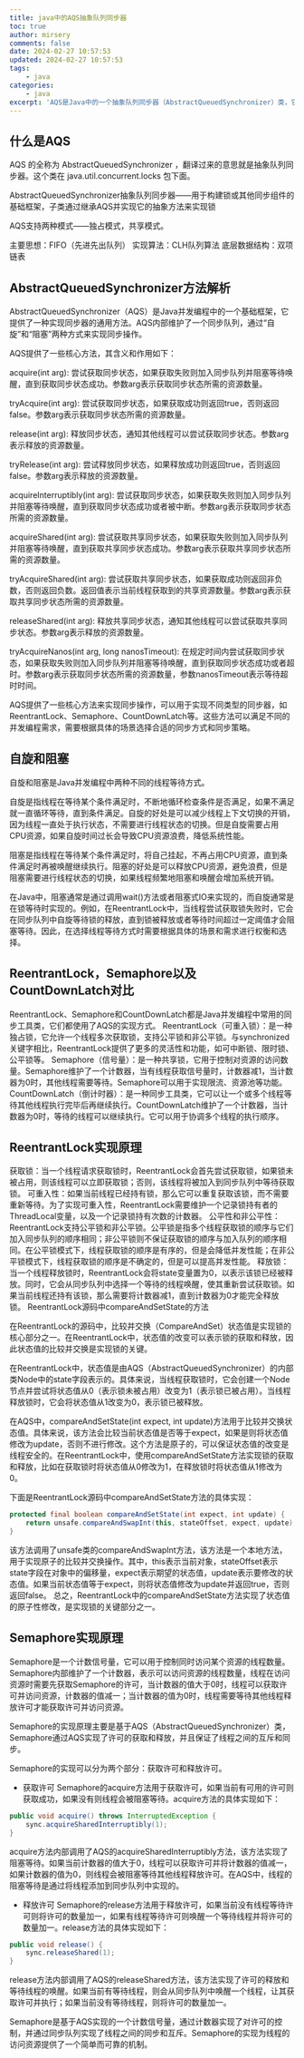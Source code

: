 ```yaml
---
title: java中的AQS抽象队列同步器
toc: true
author: mirsery
comments: false
date: 2024-02-27 10:57:53
updated: 2024-02-27 10:57:53
tags:
    - java
categories:
    - java
excerpt: 'AQS是Java中的一个抽象队列同步器（AbstractQueuedSynchronizer）类，它提供了一种实现同步器的框架和实现方式。它是Java并发编程中的一个重要组成部分，广泛用于实现ReentrantLock、Semaphore、CountDownLatch等同步工具类。'
---
```



<!-- toc -->

## 什么是AQS
AQS 的全称为 AbstractQueuedSynchronizer ，翻译过来的意思就是抽象队列同步器。这个类在 java.util.concurrent.locks 包下面。

AbstractQueuedSynchronizer抽象队列同步器——用于构建锁或其他同步组件的基础框架，子类通过继承AQS并实现它的抽象方法来实现锁

AQS支持两种模式——独占模式，共享模式。

主要思想：FIFO（先进先出队列）
实现算法：CLH队列算法
底层数据结构：双项链表


## AbstractQueuedSynchronizer方法解析

AbstractQueuedSynchronizer（AQS）是Java并发编程中的一个基础框架，它提供了一种实现同步器的通用方法。AQS内部维护了一个同步队列，通过“自旋”和“阻塞”两种方式来实现同步操作。

AQS提供了一些核心方法，其含义和作用如下：

acquire(int arg): 尝试获取同步状态，如果获取失败则加入同步队列并阻塞等待唤醒，直到获取同步状态成功。参数arg表示获取同步状态所需的资源数量。

tryAcquire(int arg): 尝试获取同步状态，如果获取成功则返回true，否则返回false。参数arg表示获取同步状态所需的资源数量。

release(int arg): 释放同步状态，通知其他线程可以尝试获取同步状态。参数arg表示释放的资源数量。

tryRelease(int arg): 尝试释放同步状态，如果释放成功则返回true，否则返回false。参数arg表示释放的资源数量。

acquireInterruptibly(int arg): 尝试获取同步状态，如果获取失败则加入同步队列并阻塞等待唤醒，直到获取同步状态成功或者被中断。参数arg表示获取同步状态所需的资源数量。

acquireShared(int arg): 尝试获取共享同步状态，如果获取失败则加入同步队列并阻塞等待唤醒，直到获取共享同步状态成功。参数arg表示获取共享同步状态所需的资源数量。

tryAcquireShared(int arg): 尝试获取共享同步状态，如果获取成功则返回非负数，否则返回负数。返回值表示当前线程获取到的共享资源数量。参数arg表示获取共享同步状态所需的资源数量。

releaseShared(int arg): 释放共享同步状态，通知其他线程可以尝试获取共享同步状态。参数arg表示释放的资源数量。

tryAcquireNanos(int arg, long nanosTimeout): 在规定时间内尝试获取同步状态，如果获取失败则加入同步队列并阻塞等待唤醒，直到获取同步状态成功或者超时。参数arg表示获取同步状态所需的资源数量，参数nanosTimeout表示等待超时时间。

AQS提供了一些核心方法来实现同步操作，可以用于实现不同类型的同步器，如ReentrantLock、Semaphore、CountDownLatch等。这些方法可以满足不同的并发编程需求，需要根据具体的场景选择合适的同步方式和同步策略。

## 自旋和阻塞
自旋和阻塞是Java并发编程中两种不同的线程等待方式。

自旋是指线程在等待某个条件满足时，不断地循环检查条件是否满足，如果不满足就一直循环等待，直到条件满足。自旋的好处是可以减少线程上下文切换的开销，因为线程一直处于执行状态，不需要进行线程状态的切换。但是自旋需要占用CPU资源，如果自旋时间过长会导致CPU资源浪费，降低系统性能。

阻塞是指线程在等待某个条件满足时，将自己挂起，不再占用CPU资源，直到条件满足时再被唤醒继续执行。阻塞的好处是可以释放CPU资源，避免浪费，但是阻塞需要进行线程状态的切换，如果线程频繁地阻塞和唤醒会增加系统开销。

在Java中，阻塞通常是通过调用wait()方法或者阻塞式IO来实现的，而自旋通常是在锁等待时实现的。例如，在ReentrantLock中，当线程尝试获取锁失败时，它会在同步队列中自旋等待锁的释放，直到锁被释放或者等待时间超过一定阈值才会阻塞等待。因此，在选择线程等待方式时需要根据具体的场景和需求进行权衡和选择。

## ReentrantLock，Semaphore以及CountDownLatch对比
ReentrantLock、Semaphore和CountDownLatch都是Java并发编程中常用的同步工具类，它们都使用了AQS的实现方式。
ReentrantLock（可重入锁）：是一种独占锁，它允许一个线程多次获取锁，支持公平锁和非公平锁。与synchronized关键字相比，ReentrantLock提供了更多的灵活性和功能，如可中断锁、限时锁、公平锁等。
Semaphore（信号量）：是一种共享锁，它用于控制对资源的访问数量。Semaphore维护了一个计数器，当有线程获取信号量时，计数器减1，当计数器为0时，其他线程需要等待。Semaphore可以用于实现限流、资源池等功能。
CountDownLatch（倒计时器）：是一种同步工具类，它可以让一个或多个线程等待其他线程执行完毕后再继续执行。CountDownLatch维护了一个计数器，当计数器为0时，等待的线程可以继续执行。它可以用于协调多个线程的执行顺序。


## ReentrantLock实现原理
获取锁：当一个线程请求获取锁时，ReentrantLock会首先尝试获取锁，如果锁未被占用，则该线程可以立即获取锁；否则，该线程将被加入到同步队列中等待获取锁。
可重入性：如果当前线程已经持有锁，那么它可以重复获取该锁，而不需要重新等待。为了实现可重入性，ReentrantLock需要维护一个记录锁持有者的ThreadLocal变量，以及一个记录锁持有次数的计数器。
公平性和非公平性：ReentrantLock支持公平锁和非公平锁。公平锁是指多个线程获取锁的顺序与它们加入同步队列的顺序相同；非公平锁则不保证获取锁的顺序与加入队列的顺序相同。在公平锁模式下，线程获取锁的顺序是有序的，但是会降低并发性能；在非公平锁模式下，线程获取锁的顺序是不确定的，但是可以提高并发性能。
释放锁：当一个线程释放锁时，ReentrantLock会将state变量置为0，以表示该锁已经被释放。同时，它会从同步队列中选择一个等待的线程唤醒，使其重新尝试获取锁。如果当前线程还持有该锁，那么需要将计数器减1，直到计数器为0才能完全释放锁。
ReentrantLock源码中compareAndSetState的方法

在ReentrantLock的源码中，比较并交换（CompareAndSet）状态值是实现锁的核心部分之一。在ReentrantLock中，状态值的改变可以表示锁的获取和释放，因此状态值的比较并交换是实现锁的关键。

在ReentrantLock中，状态值是由AQS（AbstractQueuedSynchronizer）的内部类Node中的state字段表示的。具体来说，当线程获取锁时，它会创建一个Node节点并尝试将状态值从0（表示锁未被占用）改变为1（表示锁已被占用）。当线程释放锁时，它会将状态值从1改变为0，表示锁已被释放。

在AQS中，compareAndSetState(int expect, int update)方法用于比较并交换状态值。具体来说，该方法会比较当前状态值是否等于expect，如果是则将状态值修改为update，否则不进行修改。这个方法是原子的，可以保证状态值的改变是线程安全的。在ReentrantLock中，使用compareAndSetState方法实现锁的获取和释放，比如在获取锁时将状态值从0修改为1，在释放锁时将状态值从1修改为0。

下面是ReentrantLock源码中compareAndSetState方法的具体实现：
```java
protected final boolean compareAndSetState(int expect, int update) {
    return unsafe.compareAndSwapInt(this, stateOffset, expect, update);
}
```
该方法调用了unsafe类的compareAndSwapInt方法，该方法是一个本地方法，用于实现原子的比较并交换操作。其中，this表示当前对象，stateOffset表示state字段在对象中的偏移量，expect表示期望的状态值，update表示要修改的状态值。如果当前状态值等于expect，则将状态值修改为update并返回true，否则返回false。
总之，ReentrantLock中的compareAndSetState方法实现了状态值的原子性修改，是实现锁的关键部分之一。


## Semaphore实现原理
Semaphore是一个计数信号量，它可以用于控制同时访问某个资源的线程数量。Semaphore内部维护了一个计数器，表示可以访问资源的线程数量，线程在访问资源时需要先获取Semaphore的许可，当计数器的值大于0时，线程可以获取许可并访问资源，计数器的值减一；当计数器的值为0时，线程需要等待其他线程释放许可才能获取许可并访问资源。

Semaphore的实现原理主要是基于AQS（AbstractQueuedSynchronizer）类，Semaphore通过AQS实现了许可的获取和释放，并且保证了线程之间的互斥和同步。

Semaphore的实现可以分为两个部分：获取许可和释放许可。

- 获取许可
Semaphore的acquire方法用于获取许可，如果当前有可用的许可则获取成功，如果没有则线程会被阻塞等待。acquire方法的具体实现如下：
```java
public void acquire() throws InterruptedException {
    sync.acquireSharedInterruptibly(1);
}
```
acquire方法内部调用了AQS的acquireSharedInterruptibly方法，该方法实现了阻塞等待。如果当前计数器的值大于0，线程可以获取许可并将计数器的值减一，如果计数器的值为0，则线程会被阻塞等待其他线程释放许可。在AQS中，线程的阻塞等待是通过将线程添加到同步队列中实现的。

- 释放许可
Semaphore的release方法用于释放许可，如果当前没有线程等待许可则将许可的数量加一，如果有线程等待许可则唤醒一个等待线程并将许可的数量加一。release方法的具体实现如下：
```java
public void release() {
    sync.releaseShared(1);
}
```
release方法内部调用了AQS的releaseShared方法，该方法实现了许可的释放和等待线程的唤醒。如果当前有等待线程，则会从同步队列中唤醒一个线程，让其获取许可并执行；如果当前没有等待线程，则将许可的数量加一。

Semaphore是基于AQS实现的一个计数信号量，通过计数器实现了对许可的控制，并通过同步队列实现了线程之间的同步和互斥。Semaphore的实现为线程的访问资源提供了一个简单而可靠的机制。
